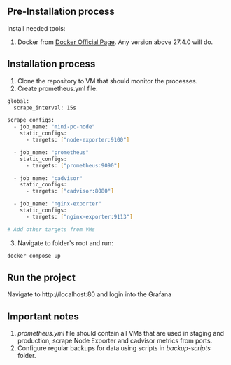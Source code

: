 ## Pre-Installation process

Install needed tools:

1. Docker from [Docker Official Page](https://docs.docker.com/engine/install/). Any version above 27.4.0 will do.

## Installation process

1. Clone the repository to VM that should monitor the processes.
2. Create prometheus.yml file:

```bash
global:
  scrape_interval: 15s

scrape_configs:
  - job_name: "mini-pc-node"
    static_configs:
      - targets: ["node-exporter:9100"]

  - job_name: "prometheus"
    static_configs:
      - targets: ["prometheus:9090"]

  - job_name: "cadvisor"
    static_configs:
      - targets: ["cadvisor:8080"]

  - job_name: "nginx-exporter"
    static_configs:
      - targets: ["nginx-exporter:9113"]

# Add other targets from VMs
```

3. Navigate to folder's root and run:

```bash
docker compose up
```

## Run the project

Navigate to http://localhost:80 and login into the Grafana

## Important notes

1. _prometheus.yml_ file should contain all VMs that are used in staging and production, scrape Node Exporter and cadvisor metrics from ports.
2. Configure regular backups for data using scripts in _backup-scripts_ folder.
